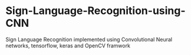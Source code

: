 # Sign-Language-Recognition-using-CNN
Sign Language Recognition implemented using Convolutional Neural networks, tensorflow, keras and OpenCV framwork
